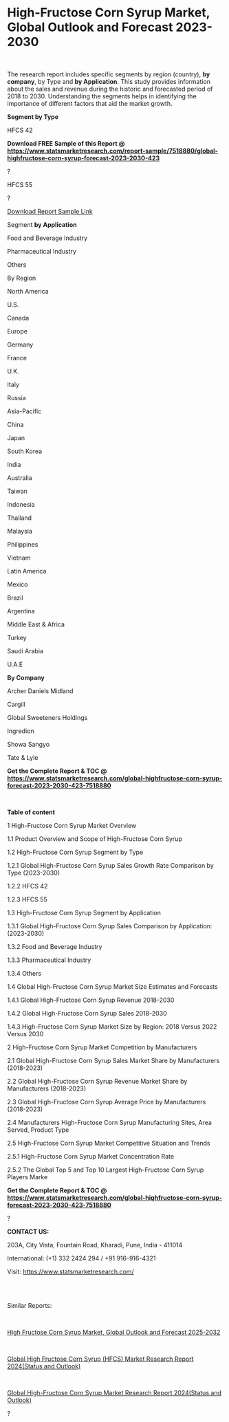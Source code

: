 <h1>High-Fructose Corn Syrup Market, Global Outlook and Forecast 2023-2030</h1><br/><p>The research report includes specific segments by region (country), <strong>by company</strong>, by Type and <strong>by Application</strong>. This study provides information about the sales and revenue during the historic and forecasted period of 2018 to 2030. Understanding the segments helps in identifying the importance of different factors that aid the market growth.</p>
 
 
 
 <p><strong>Segment by Type</strong></p>
 
 
 
 <p>HFCS 42</p>
 
 
 
 <div><b>Download FREE Sample of this Report @ <a href="https://www.statsmarketresearch.com/download-free-sample/7518880/global-highfructose-corn-syrup-forecast-2023-2030-423">https://www.statsmarketresearch.com/report-sample/7518880/global-highfructose-corn-syrup-forecast-2023-2030-423</a></b></div>
 
 
 
 <p>? </p>
 
 
 
 <p>HFCS 55</p>
 
 
 
 <p>? </p>
 
 
 
 <p><a href="https://www.statsmarketresearch.com/download-free-sample/7518880/global-highfructose-corn-syrup-forecast-2023-2030-423">Download Report Sample Link</a></p>
 
 
 
 <p>Segment <strong>by Application</strong></p>
 
 
 
 <p>Food and Beverage Industry</p>
 
 
 
 <p>Pharmaceutical Industry</p>
 
 
 
 <p>Others</p>
 
 
 
 <p>By Region</p>
 
 
 
 <p>North America</p>
 
 
 
 <p>U.S.</p>
 
 
 
 <p>Canada</p>
 
 
 
 <p>Europe</p>
 
 
 
 <p>Germany</p>
 
 
 
 <p>France</p>
 
 
 
 <p>U.K.</p>
 
 
 
 <p>Italy</p>
 
 
 
 <p>Russia</p>
 
 
 
 <p>Asia-Pacific</p>
 
 
 
 <p>China</p>
 
 
 
 <p>Japan</p>
 
 
 
 <p>South Korea</p>
 
 
 
 <p>India</p>
 
 
 
 <p>Australia</p>
 
 
 
 <p>Taiwan</p>
 
 
 
 <p>Indonesia</p>
 
 
 
 <p>Thailand</p>
 
 
 
 <p>Malaysia</p>
 
 
 
 <p>Philippines</p>
 
 
 
 <p>Vietnam</p>
 
 
 
 <p>Latin America</p>
 
 
 
 <p>Mexico</p>
 
 
 
 <p>Brazil</p>
 
 
 
 <p>Argentina</p>
 
 
 
 <p>Middle East & Africa</p>
 
 
 
 <p>Turkey</p>
 
 
 
 <p>Saudi Arabia</p>
 
 
 
 <p>U.A.E</p>
 
 
 
 <p><strong>By Company</strong></p>
 
 
 
 <p>Archer Daniels Midland</p>
 
 
 
 <p>Cargill</p>
 
 
 
 <p>Global Sweeteners Holdings</p>
 
 
 
 <p>Ingredion</p>
 
 
 
 <p>Showa Sangyo</p>
 
 
 
 <p>Tate & Lyle</p>
 
 
 
 <div><b>Get the Complete Report & TOC @ <a href="https://www.statsmarketresearch.com/global-highfructose-corn-syrup-forecast-2023-2030-423-7518880">https://www.statsmarketresearch.com/global-highfructose-corn-syrup-forecast-2023-2030-423-7518880</a></b></div>
 
 
 
 <p><br />
 
 <b>Table of content</b></p>
 
 
 
 <p>1 High-Fructose Corn Syrup Market Overview<br />
 
 1.1 Product Overview and Scope of High-Fructose Corn Syrup<br />
 
 1.2 High-Fructose Corn Syrup Segment by Type<br />
 
 1.2.1 Global High-Fructose Corn Syrup Sales Growth Rate Comparison by Type (2023-2030)<br />
 
 1.2.2 HFCS 42<br />
 
 1.2.3 HFCS 55<br />
 
 1.3 High-Fructose Corn Syrup Segment by Application<br />
 
 1.3.1 Global High-Fructose Corn Syrup Sales Comparison by Application: (2023-2030)<br />
 
 1.3.2 Food and Beverage Industry<br />
 
 1.3.3 Pharmaceutical Industry<br />
 
 1.3.4 Others<br />
 
 1.4 Global High-Fructose Corn Syrup Market Size Estimates and Forecasts<br />
 
 1.4.1 Global High-Fructose Corn Syrup Revenue 2018-2030<br />
 
 1.4.2 Global High-Fructose Corn Syrup Sales 2018-2030<br />
 
 1.4.3 High-Fructose Corn Syrup Market Size by Region: 2018 Versus 2022 Versus 2030<br />
 
 2 High-Fructose Corn Syrup Market Competition by Manufacturers<br />
 
 2.1 Global High-Fructose Corn Syrup Sales Market Share by Manufacturers (2018-2023)<br />
 
 2.2 Global High-Fructose Corn Syrup Revenue Market Share by Manufacturers (2018-2023)<br />
 
 2.3 Global High-Fructose Corn Syrup Average Price by Manufacturers (2018-2023)<br />
 
 2.4 Manufacturers High-Fructose Corn Syrup Manufacturing Sites, Area Served, Product Type<br />
 
 2.5 High-Fructose Corn Syrup Market Competitive Situation and Trends<br />
 
 2.5.1 High-Fructose Corn Syrup Market Concentration Rate<br />
 
 2.5.2 The Global Top 5 and Top 10 Largest High-Fructose Corn Syrup Players Marke</p>
 
 
 
 <div><b>Get the Complete Report & TOC @ <a href="https://www.statsmarketresearch.com/global-highfructose-corn-syrup-forecast-2023-2030-423-7518880">https://www.statsmarketresearch.com/global-highfructose-corn-syrup-forecast-2023-2030-423-7518880</a></b></div>
 
 
 
 <p>? </p>
 
 
 
 <p><b>CONTACT US:</b><br />
 
 203A, City Vista, Fountain Road, Kharadi, Pune, India - 411014<br />
 
 International: (+1) 332 2424 294 / +91 916-916-4321<br />
 
 Visit: <a href="https://www.statsmarketresearch.com/">https://www.statsmarketresearch.com/</a><br />
 
 <br />
 
 <br />
 
 Similar Reports:<br />
 
 <br />
 
 <a href="https://www.statsmarketresearch.com/global-high-fructose-corn-syrup-forecast-2025-2032-253-8036189">High Fructose Corn Syrup Market, Global Outlook and Forecast 2025-2032</a><br />
 
 <br />
 
 <a href="https://www.statsmarketresearch.com/global-high-fructose-corn-syrup-2024-848-7893418">Global High Fructose Corn Syrup (HFCS) Market Research Report 2024(Status and Outlook)</a><br />
 
 <br />
 
 <a href="https://www.statsmarketresearch.com/global-highfructose-corn-syrup-2024-412-7893212">Global High-Fructose Corn Syrup Market Research Report 2024(Status and Outlook)</a><br />
 
 ? </p>